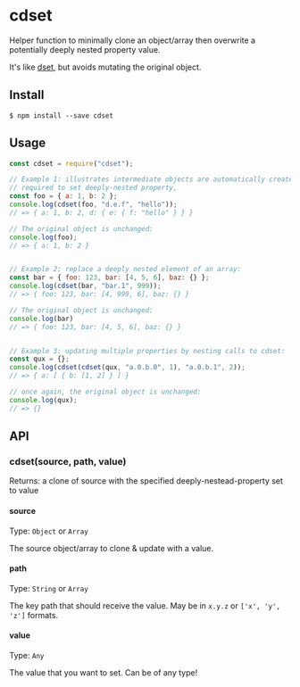 # cdset
Helper function to minimally clone an object/array then overwrite a potentially deeply nested property value.

It's like [dset](https://github.com/lukeed/dset), but avoids mutating the original object.

## Install

```
$ npm install --save cdset
```

## Usage

```js
const cdset = require("cdset");

// Example 1: illustrates intermediate objects are automatically created as
// required to set deeply-nested property,
const foo = { a: 1, b: 2 };
console.log(cdset(foo, "d.e.f", "hello"));
// => { a: 1, b: 2, d: { e: { f: "hello" } } }

// The original object is unchanged:
console.log(foo);
// => { a: 1, b: 2 }


// Example 2: replace a deeply nested element of an array:
const bar = { foo: 123, bar: [4, 5, 6], baz: {} };
console.log(cdset(bar, "bar.1", 999));
// => { foo: 123, bar: [4, 999, 6], baz: {} }

// The original object is unchanged:
console.log(bar)
// => { foo: 123, bar: [4, 5, 6], baz: {} }


// Example 3: updating multiple properties by nesting calls to cdset:
const qux = {};
console.log(cdset(cdset(qux, "a.0.b.0", 1), "a.0.b.1", 2));
// => { a: [ { b: [1, 2] } ] }

// once again, the original object is unchanged:
console.log(qux);
// => {}
```

## API

### cdset(source, path, value)

Returns: a clone of source with the specified deeply-nestead-property set to value

#### source

Type: `Object` or `Array`

The source object/array to clone & update with a value.

#### path

Type: `String` or `Array`

The key path that should receive the value. May be in `x.y.z` or `['x', 'y', 'z']` formats.

#### value

Type: `Any`

The value that you want to set. Can be of any type!
